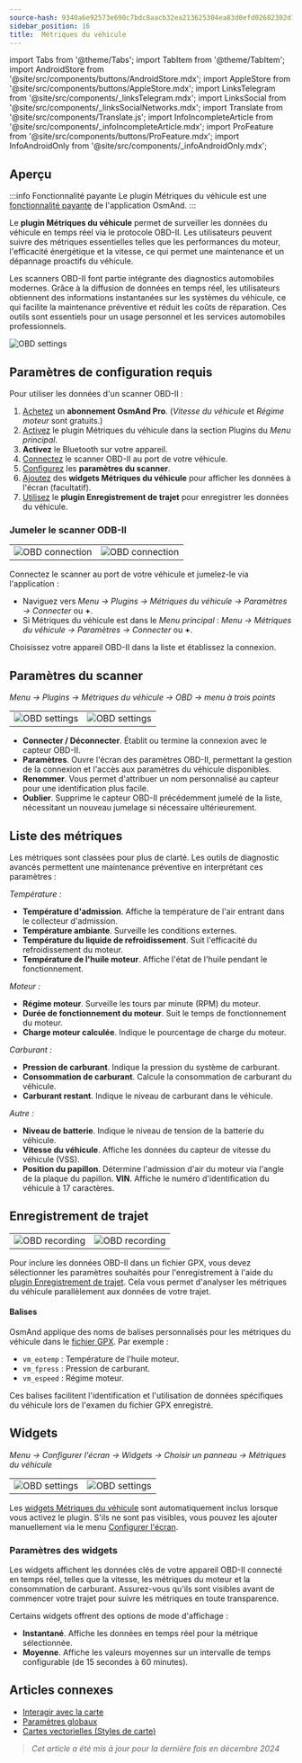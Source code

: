 ```yaml
---
source-hash: 9340a6e92573e690c7bdc8aacb32ea213625304ea83d0efd02682302d1cc11d0 
sidebar_position: 16
title:  Métriques du véhicule
---
```


import Tabs from '@theme/Tabs';
import TabItem from '@theme/TabItem';
import AndroidStore from '@site/src/components/buttons/AndroidStore.mdx';
import AppleStore from '@site/src/components/buttons/AppleStore.mdx';
import LinksTelegram from '@site/src/components/_linksTelegram.mdx';
import LinksSocial from '@site/src/components/_linksSocialNetworks.mdx';
import Translate from '@site/src/components/Translate.js';
import InfoIncompleteArticle from '@site/src/components/_infoIncompleteArticle.mdx';
import ProFeature from '@site/src/components/buttons/ProFeature.mdx';
import InfoAndroidOnly from '@site/src/components/_infoAndroidOnly.mdx';

<InfoIncompleteArticle/>

## Aperçu

:::info Fonctionnalité payante
Le plugin Métriques du véhicule est une [fonctionnalité payante](../purchases/index.md) de l'application OsmAnd.
:::

<InfoAndroidOnly/>

Le **plugin Métriques du véhicule** permet de surveiller les données du véhicule en temps réel via le protocole OBD-II. Les utilisateurs peuvent suivre des métriques essentielles telles que les performances du moteur, l'efficacité énergétique et la vitesse, ce qui permet une maintenance et un dépannage proactifs du véhicule.

Les scanners OBD-II font partie intégrante des diagnostics automobiles modernes. Grâce à la diffusion de données en temps réel, les utilisateurs obtiennent des informations instantanées sur les systèmes du véhicule, ce qui facilite la maintenance préventive et réduit les coûts de réparation. Ces outils sont essentiels pour un usage personnel et les services automobiles professionnels.

![OBD settings](@site/static/img/plugins/obd/obd_overview_2.png)


## Paramètres de configuration requis

Pour utiliser les données d'un scanner OBD-II :

1. [Achetez](../purchases/) un **abonnement OsmAnd Pro**. (*Vitesse du véhicule* et *Régime moteur* sont gratuits.)
2. [Activez](../plugins/index.md#enable--disable) le plugin Métriques du véhicule dans la section Plugins du *Menu principal*.
3. **Activez** le Bluetooth sur votre appareil.
4. [Connectez](#pair-odb-ii-scanner) le scanner OBD-II au port de votre véhicule.
5. [Configurez](#scanner-settings) les **paramètres du scanner**.
6. [Ajoutez](#widgets) des **widgets Métriques du véhicule** pour afficher les données à l'écran (facultatif).
7. [Utilisez](#trip-recording) le **plugin Enregistrement de trajet** pour enregistrer les données du véhicule.


### Jumeler le scanner ODB-II

|  |  |
|--|--|
|![OBD connection](@site/static/img/plugins/obd/obd_connect.png)|![OBD connection](@site/static/img/plugins/obd/obd_connect_2.png)|

Connectez le scanner au port de votre véhicule et jumelez-le via l'application :

- Naviguez vers *Menu → Plugins → Métriques du véhicule → Paramètres → Connecter* ou **+**.
- Si Métriques du véhicule est dans le *Menu principal* : *Menu → Métriques du véhicule → Paramètres → Connecter* ou **+**.

Choisissez votre appareil OBD-II dans la liste et établissez la connexion.


## Paramètres du scanner

*Menu → Plugins → Métriques du véhicule → OBD → menu à trois points*

|  |  |
|--|--|
|![OBD settings](@site/static/img/plugins/obd/obd_settings.png)|![OBD settings](@site/static/img/plugins/obd/obd_settings_1.png)|

- **Connecter / Déconnecter**. Établit ou termine la connexion avec le capteur OBD-II.
- **Paramètres**. Ouvre l'écran des paramètres OBD-II, permettant la gestion de la connexion et l'accès aux paramètres du véhicule disponibles.
- **Renommer**. Vous permet d'attribuer un nom personnalisé au capteur pour une identification plus facile.
- **Oublier**. Supprime le capteur OBD-II précédemment jumelé de la liste, nécessitant un nouveau jumelage si nécessaire ultérieurement.


## Liste des métriques

Les métriques sont classées pour plus de clarté. Les outils de diagnostic avancés permettent une maintenance préventive en interprétant ces paramètres :

*Température :*

- **Température d'admission**. Affiche la température de l'air entrant dans le collecteur d'admission.
- **Température ambiante**. Surveille les conditions externes.
- **Température du liquide de refroidissement**. Suit l'efficacité du refroidissement du moteur.
- **Température de l'huile moteur**. Affiche l'état de l'huile pendant le fonctionnement.

*Moteur :*

- **Régime moteur**. Surveille les tours par minute (RPM) du moteur.
- **Durée de fonctionnement du moteur**. Suit le temps de fonctionnement du moteur.
- **Charge moteur calculée**. Indique le pourcentage de charge du moteur.

*Carburant :*

- **Pression de carburant**. Indique la pression du système de carburant.
- **Consommation de carburant**. Calcule la consommation de carburant du véhicule.
- **Carburant restant**. Indique le niveau de carburant dans le véhicule.

*Autre :*

- **Niveau de batterie**. Indique le niveau de tension de la batterie du véhicule.
- **Vitesse du véhicule**. Affiche les données du capteur de vitesse du véhicule (VSS).
- **Position du papillon**. Détermine l'admission d'air du moteur via l'angle de la plaque du papillon.
  **VIN**. Affiche le numéro d'identification du véhicule à 17 caractères.


## Enregistrement de trajet

*<Translate android="true" ids="shared_string_menu,plugins_menu_group,record_plugin_name,shared_string_settings,data_settings,record_obd_data"/>*

| | |
|--|--|
|![OBD recording](@site/static/img/plugins/obd/obd_recording.png)| ![OBD recording](@site/static/img/plugins/obd/obd_recording_1.png)|

Pour inclure les données OBD-II dans un fichier GPX, vous devez sélectionner les paramètres souhaités pour l'enregistrement à l'aide du [plugin Enregistrement de trajet](../plugins/trip-recording.md#recording-settings). Cela vous permet d'analyser les métriques du véhicule parallèlement aux données de votre trajet.

#### Balises

OsmAnd applique des noms de balises personnalisés pour les métriques du véhicule dans le [fichier GPX](../plugins/trip-recording.md#recorded-gpx-file). Par exemple :

- `vm_eotemp` : Température de l'huile moteur.
- `vm_fpress` : Pression de carburant.
- `vm_espeed` : Régime moteur.

Ces balises facilitent l'identification et l'utilisation de données spécifiques du véhicule lors de l'examen du fichier GPX enregistré.


## Widgets

*Menu → Configurer l'écran → Widgets → Choisir un panneau → Métriques du véhicule*

| | |
|--|--|
|![OBD settings](@site/static/img/plugins/obd/obd_widget_1.png)| ![OBD settings](@site/static/img/plugins/obd/obd_widget.png)|

Les [widgets Métriques du véhicule](../widgets/info-widgets.md#vehicle-metrics-widgets) sont automatiquement inclus lorsque vous activez le plugin. S'ils ne sont pas visibles, vous pouvez les ajouter manuellement via le menu [Configurer l'écran](../widgets/configure-screen.md).

### Paramètres des widgets

Les widgets affichent les données clés de votre appareil OBD-II connecté en temps réel, telles que la vitesse, les métriques du moteur et la consommation de carburant. Assurez-vous qu'ils sont visibles avant de commencer votre trajet pour suivre les métriques en toute transparence.

Certains widgets offrent des options de mode d'affichage :

- **Instantané**. Affiche les données en temps réel pour la métrique sélectionnée.
- **Moyenne**. Affiche les valeurs moyennes sur un intervalle de temps configurable (de 15 secondes à 60 minutes).


## Articles connexes

- [Interagir avec la carte](../../user/map/interact-with-map.md)
- [Paramètres globaux](../../user/personal/global-settings.md)
- [Cartes vectorielles (Styles de carte)](../../user/map/vector-maps.md)

> *Cet article a été mis à jour pour la dernière fois en décembre 2024*

